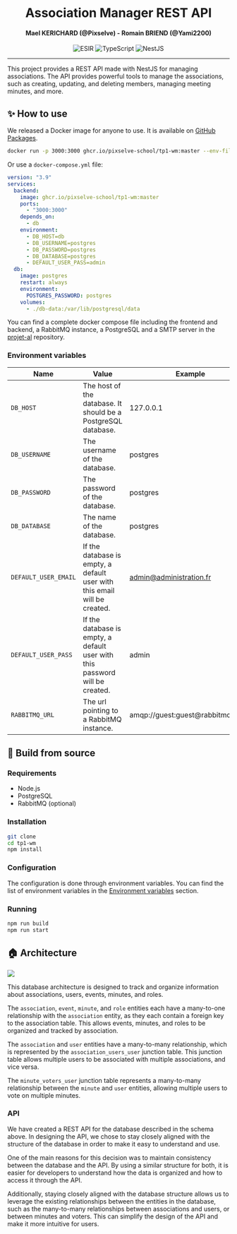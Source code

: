<h1 align="center">Association Manager REST API</h1>
<h4 align="center">Mael KERICHARD (@Pixselve) - Romain BRIEND (@Yami2200)</h4>
<p align="center">
   <img src="https://img.shields.io/badge/-ESIR-orange" alt="ESIR">
   <img src="https://img.shields.io/badge/-TypeScript-blue" alt="TypeScript">
   <img src="https://img.shields.io/badge/-NestJS-red" alt="NestJS">
</p>

---

This project provides a REST API made with NestJS for managing associations. The API provides powerful tools to manage
the associations, such as creating, updating, and deleting members, managing meeting minutes, and more.

## ✨ How to use

We released a Docker image for anyone to use. It is available
on [GitHub Packages](https://github.com/pixselve-school/tp1-wm/pkgs/container/tp1-wm).

```bash
docker run -p 3000:3000 ghcr.io/pixselve-school/tp1-wm:master --env-file .env
```

Or use a `docker-compose.yml` file:

```yaml
version: "3.9"
services:
  backend:
    image: ghcr.io/pixselve-school/tp1-wm:master
    ports:
      - "3000:3000"
    depends_on:
      - db
    environment:
      - DB_HOST=db
      - DB_USERNAME=postgres
      - DB_PASSWORD=postgres
      - DB_DATABASE=postgres
      - DEFAULT_USER_PASS=admin
  db:
    image: postgres
    restart: always
    environment:
      POSTGRES_PASSWORD: postgres
    volumes:
      - ./db-data:/var/lib/postgresql/data
```

You can find a complete docker compose file including the frontend and backend, a RabbitMQ instance, a PostgreSQL and a
SMTP server in the [projet-al](https://github.com/pixselve-school/projet-al) repository.

### Environment variables

| Name                 | Value                                                                        | Example                          | Required |
|----------------------|------------------------------------------------------------------------------|----------------------------------|----------|
| `DB_HOST`            | The host of the database. It should be a PostgreSQL database.                | 127.0.0.1                        | ✅        |
| `DB_USERNAME`        | The username of the database.                                                | postgres                         | ✅        |
| `DB_PASSWORD`        | The password of the database.                                                | postgres                         | ✅        |
| `DB_DATABASE`        | The name of the database.                                                    | postgres                         | ✅        |
| `DEFAULT_USER_EMAIL` | If the database is empty, a default user with this email will be created.    | admin@administration.fr          | ✅        |
| `DEFAULT_USER_PASS`  | If the database is empty, a default user with this password will be created. | admin                            | ✅        |
| `RABBITMQ_URL`       | The url pointing to a RabbitMQ instance.                                     | amqp://guest:guest@rabbitmq:5672 | ❌        |

## 🧱 Build from source

### Requirements

- Node.js
- PostgreSQL
- RabbitMQ (optional)

### Installation

```bash
git clone
cd tp1-wm
npm install
```

### Configuration

The configuration is done through environment variables. You can find the list of environment variables in the
[Environment variables](#environment-variables) section.

### Running

```bash
npm run build
npm run start
```

## 🏠 Architecture

![](http://www.plantuml.com/plantuml/svg/jLB1JiCm3BtdAyouiYC7UjfrTsu8fgpnDcj9NALk4KByEqs3j4LP9r1PgbRLi_tUY_LMhUWWdRFgJWxe41ghoIlX1eHXooBim530MeYzQe_a6nsq0qiUvQD1u207LggskcrXUBac7NlXKm60rmuhw7Me3pf4W4m5v0Nt6DHNERNfMWpj-4q4PxNrQJHMOi_w0Xlsw6L2VRnj1K8EXr_NH0ozoP4fpGdtZdmdc0Hh7efUCasZ1Vz1ODEpvAj9-2-t4jZYvQKK8uN1Wkpa0Pqccx4D3L98x2XSGFKUCzLcu7xdOBAc7WFj20TmosnH-nDOZmQV-OZ-IiRKHBnW-NB_-1IVXp7qhyktxE9mTYfOv2iXi_WJRwgaa_F6oWzXIcvvvXfDGRaHRnRCQTxCGyQRAbSfP-nqpFqDTbhopZIwGcywPxy1)

This database architecture is designed to track and organize information about associations, users, events, minutes, and
roles.

The `association`, `event`, `minute`, and `role` entities each have a many-to-one relationship with the `association`
entity, as they each contain a foreign key to the association table. This allows events, minutes, and roles to be
organized and tracked by association.

The `association` and `user` entities have a many-to-many relationship, which is represented by
the `association_users_user` junction table. This junction table allows multiple users to be associated with multiple
associations, and vice versa.

The `minute_voters_user` junction table represents a many-to-many relationship between the `minute` and `user` entities,
allowing multiple users to vote on multiple minutes.

### API

We have created a REST API for the database described in the schema above. In designing the API, we chose to stay
closely aligned with the structure of the database in order to make it easy to understand and use.

One of the main reasons for this decision was to maintain consistency between the database and the API. By using a
similar structure for both, it is easier for developers to understand how the data is organized and how to access it
through the API.

Additionally, staying closely aligned with the database structure allows us to leverage the existing relationships
between the entities in the database, such as the many-to-many relationships between associations and users, or between
minutes and voters. This can simplify the design of the API and make it more intuitive for users.
